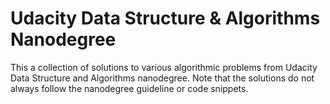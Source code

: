# Udacity Data Structure & Algorithms Nanodegree

This a collection of solutions to various algorithmic problems from
Udacity Data Structure and Algorithms nanodegree. Note that the solutions 
do not always follow the nanodegree guideline or code snippets.